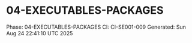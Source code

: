 # 04-EXECUTABLES-PACKAGES
Phase: 04-EXECUTABLES-PACKAGES
CI: CI-SE001-009
Generated: Sun Aug 24 22:41:10 UTC 2025
